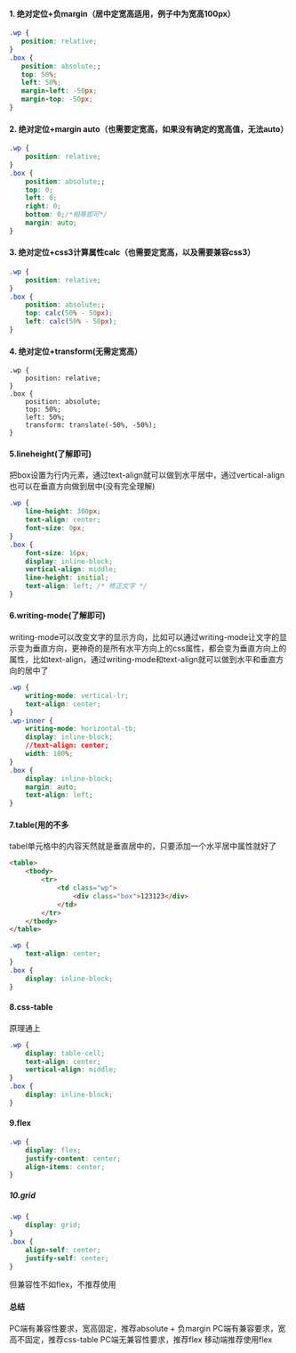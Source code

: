 #### 1. 绝对定位+负margin（居中定宽高适用，例子中为宽高100px）
 ```css
 .wp {
    position: relative;
}
.box {
    position: absolute;;
    top: 50%;
    left: 50%;
    margin-left: -50px;
    margin-top: -50px;
}
```

#### 2. 绝对定位+margin auto（也需要定宽高，如果没有确定的宽高值，无法auto）
```css
.wp {
    position: relative;
}
.box {
    position: absolute;;
    top: 0;
    left: 0;
    right: 0;
    bottom: 0;/*相等即可*/
    margin: auto;
}
```

#### 3. 绝对定位+css3计算属性calc（也需要定宽高，以及需要兼容css3）
``` css
.wp {
    position: relative;
}
.box {
    position: absolute;;
    top: calc(50% - 50px);
    left: calc(50% - 50px);
}
```

#### 4. 绝对定位+transform(无需定宽高）
```
.wp {
    position: relative;
}
.box {
    position: absolute;
    top: 50%;
    left: 50%;
    transform: translate(-50%, -50%);
}
```
#### 5.lineheight(了解即可)
把box设置为行内元素，通过text-align就可以做到水平居中，通过vertical-align也可以在垂直方向做到居中(没有完全理解)
```css
.wp {
    line-height: 300px;
    text-align: center;
    font-size: 0px;
}
.box {
    font-size: 16px;
    display: inline-block;
    vertical-align: middle;
    line-height: initial;
    text-align: left; /* 修正文字 */
}
```
#### 6.writing-mode(了解即可)
writing-mode可以改变文字的显示方向，比如可以通过writing-mode让文字的显示变为垂直方向，更神奇的是所有水平方向上的css属性，都会变为垂直方向上的属性，比如text-align，通过writing-mode和text-align就可以做到水平和垂直方向的居中了
```css
.wp {
    writing-mode: vertical-lr;
    text-align: center;
}
.wp-inner {
    writing-mode: horizontal-tb;
    display: inline-block;
    //text-align: center;
    width: 100%;
}
.box {
    display: inline-block;
    margin: auto;
    text-align: left;
}
```

#### 7.table(用的不多
tabel单元格中的内容天然就是垂直居中的，只要添加一个水平居中属性就好了
```html
<table>
    <tbody>
        <tr>
            <td class="wp">
                <div class="box">123123</div>
            </td>
        </tr>
    </tbody>
</table>

```
```css
.wp {
    text-align: center;
}
.box {
    display: inline-block;
}
```

#### 8.css-table 
原理通上
```css
.wp {
    display: table-cell;
    text-align: center;
    vertical-align: middle;
}
.box {
    display: inline-block;
}
```

#### 9.flex
```css
.wp {
    display: flex;
    justify-content: center;
    align-items: center;
}
```

##### 10.grid
```css
.wp {
    display: grid;
}
.box {
    align-self: center;
    justify-self: center;
}
```
但兼容性不如flex，不推荐使用

#### 总结
PC端有兼容性要求，宽高固定，推荐absolute + 负margin
PC端有兼容要求，宽高不固定，推荐css-table
PC端无兼容性要求，推荐flex
移动端推荐使用flex
